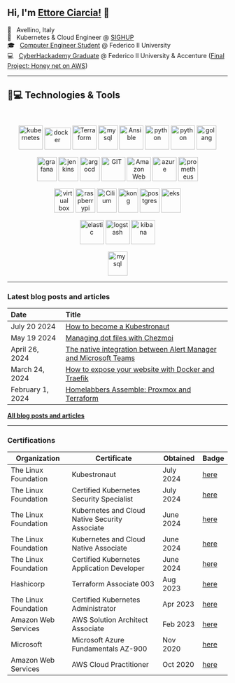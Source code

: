 
## Hi, I'm [Ettore Ciarcia!](https://ettoreciarcia.com) 👋

<!-- ABOUT_START -->
📌 &nbsp; Avellino, Italy  
💼 &nbsp; Kubernetes & Cloud Engineer @ [SIGHUP](https://sighup.io/)  
🎓 &nbsp; [Computer Engineer Student](https://www.unina.it/-/1483951-ingegneria-informatica) @ Federico II University <br>
💻 &nbsp; [CyberHackademy Graduate](https://academy.dieti.unina.it/index.php/cybersecurity-hackademy-it) @ Federico II University & Accenture ([Final Project: Honey net on AWS](https://www.youtube.com/watch?v=DDVL2ZiZcyg&t=4s))



___

## 🚀💻 Technologies & Tools

<br> 

<p align="center">
    <img src="https://www.vectorlogo.zone/logos/kubernetes/kubernetes-icon.svg" alt="kubernetes" width="55" height="55"/>
    <img src="https://www.vectorlogo.zone/logos/docker/docker-official.svg" alt="docker" width="60" height="50"/>
    <img src="https://www.vectorlogo.zone/logos/terraformio/terraformio-icon.svg" alt="Terraform" width="55" height="55"/>
    <img src="https://www.vectorlogo.zone/logos/linux/linux-icon.svg" alt="mysql" width="45" height="55"/>
    <img src="https://www.vectorlogo.zone/logos/ansible/ansible-icon.svg" alt="Ansible" width="55" height="55"/>
    <img src="https://www.vectorlogo.zone/logos/vagrantup/vagrantup-icon.svg" alt="python" width="55" height="55"/>
    <img src="https://www.vectorlogo.zone/logos/python/python-icon.svg" alt="python" width="55" height="55"/>
    <img src="https://www.vectorlogo.zone/logos/golang/golang-icon.svg" alt="golang" width="45" height="55"/>
</p>
<p align="center">
    <img src="https://www.vectorlogo.zone/logos/grafana/grafana-icon.svg" alt="grafana" width="45" height="55"/>
    <img src="https://www.vectorlogo.zone/logos/jenkins/jenkins-icon.svg" alt="jenkins" width="45" height="55"/>
    <img src="https://www.vectorlogo.zone/logos/argoprojio/argoprojio-icon.svg" alt="argocd" width="45" height="55"/>
    <img src="https://www.vectorlogo.zone/logos/git-scm/git-scm-icon.svg" alt="GIT" width="55" height="55"/> 
    <img src="https://www.vectorlogo.zone/logos/amazon_aws/amazon_aws-icon.svg" alt="Amazon Web Services" width="55" height="55"/>
    <img src="https://www.vectorlogo.zone/logos/microsoft_azure/microsoft_azure-icon.svg" alt="azure" width="55" height="55"/>
    <img src="https://www.vectorlogo.zone/logos/prometheusio/prometheusio-icon.svg" alt="prometheus" width="45" height="55"/>
</p>
<p align="center">
    <img src="https://www.vectorlogo.zone/logos/virtualbox/virtualbox-icon.svg" alt="virtual box" width="45" height="55"/>
    <img src="https://www.vectorlogo.zone/logos/raspberrypi/raspberrypi-icon.svg" alt="raspberrypi" width="45" height="55"/>
    <img src="https://www.vectorlogo.zone/logos/ciliumio/ciliumio-icon.svg" alt="Cilium" width="45" height="55"/>
    <!-- <img src="https://www.vectorlogo.zone/logos/containerdio/containerdio-icon.svg" alt="containerd" width="45" height="55"/> -->
    <img src="https://www.vectorlogo.zone/logos/konghq/konghq-icon.svg" alt="kong" width="45" height="55"/>
    <img src="https://www.vectorlogo.zone/logos/postgresql/postgresql-icon.svg" alt="postgres" width="45" height="55"/>
    <img src="https://www.vectorlogo.zone/logos/amazon_eks/amazon_eks-icon.svg" alt="eks" width="45" height="55"/>
</p>
<p align="center">
    <img src="https://www.vectorlogo.zone/logos/elastic/elastic-icon.svg" alt="elastic" width="55" height="55"/>
    <img src="https://www.vectorlogo.zone/logos/elasticco_logstash/elasticco_logstash-icon.svg" alt="logstash" width="55" height="55"/>
    <img src="https://www.vectorlogo.zone/logos/elasticco_kibana/elasticco_kibana-icon.svg" alt="kibana" width="55" height="55"/>
</p>
<p align="center">
    <img src="https://www.vectorlogo.zone/logos/nginx/nginx-icon.svg" alt="mysql" width="45" height="55"/>
</p>

___

### Latest blog posts and articles

| Date          | Title |
|:--------------|:------|
| July 20 2024 | [How to become a Kubestronaut](https://ettoreciarcia.com/posts/22-how-to-become-a-kubestronaut/) | 
| May 19 2024 | [Managing dot files with Chezmoi](https://ettoreciarcia.com/posts/21-managing-dot-files-with-chezmoi/) | 
| April 26, 2024 | [The native integration between Alert Manager and Microsoft Teams](https://ettoreciarcia.com/posts/20-native-integration-alertmanager-msteams/) | 
| March 24, 2024 | [How to expose your website with Docker and Traefik](https://ettoreciarcia.com/posts/19-how-to-self-host-your-website/) | 
| February 1, 2024 | [Homelabbers Assemble: Proxmox and Terraform](https://ettoreciarcia.com/posts/18-homelabbers-assemble/) | 


[**All blog posts and articles**](https://ettoreciarcia.com/posts/)

___

### Certifications

| Organization             | Certificate                                   | Obtained | Badge                                                                                                   |
|--------------------------|----------------------------------------------|----------|---------------------------------------------------------------------------------------------------------|
| The Linux Foundation     | Kubestronaut                                  | July 2024| [here](https://www.credly.com/badges/dba4f1fd-6036-4270-ba5f-09f63f88ec8e)                              |
| The Linux Foundation     | Certified Kubernetes Security Specialist      | July 2024| [here](https://www.credly.com/badges/ef231542-888b-49de-9c9f-92ce46e9041a)                              |
| The Linux Foundation     | Kubernetes and Cloud Native Security Associate| June 2024| [here](https://www.credly.com/badges/ba02599c-4a63-4a80-8ce2-8493de5bf604)                              |
| The Linux Foundation     | Kubernetes and Cloud Native Associate         | June 2024| [here](https://www.credly.com/badges/6e2e9c08-716e-4dcf-a379-7260545db035)                              |
| The Linux Foundation     | Certified Kubernetes Application Developer    | June 2024| [here](https://www.credly.com/badges/9cb99deb-5041-482c-baeb-eff2772f92ce)                              |
| Hashicorp                | Terraform Associate 003                       | Aug 2023 | [here](https://www.credly.com/badges/cb0941b1-242e-4e56-9849-cad4679313a0)                              |
| The Linux Foundation     | Certified Kubernetes Administrator            | Apr 2023 | [here](https://www.credly.com/badges/224e9cf9-ced7-4baf-ad30-9414676d6ea9)                              |
| Amazon Web Services      | AWS Solution Architect Associate              | Feb 2023 | [here](https://www.credly.com/badges/ab721d15-b684-44c4-8c5b-bd2a0049eb11)                              |
| Microsoft                | Microsoft Azure Fundamentals AZ-900           | Nov 2020 | [here](https://www.credly.com/badges/413e77cc-ee64-434b-afd5-80146b7c19b6)                              |
| Amazon Web Services      | AWS Cloud Practitioner                        | Oct 2020 | [here](https://www.credly.com/badges/1a5daf47-9214-489a-8616-87f1fdf0bb57)                              |



<!-- [![Anurag's GitHub stats](https://github-readme-stats.vercel.app/api?username=ettoreciarcia)](https://github.com/anuraghazra/github-readme-stats) -->


